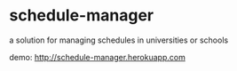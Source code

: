 schedule-manager
================

a solution for managing schedules in universities or schools

demo: http://schedule-manager.herokuapp.com